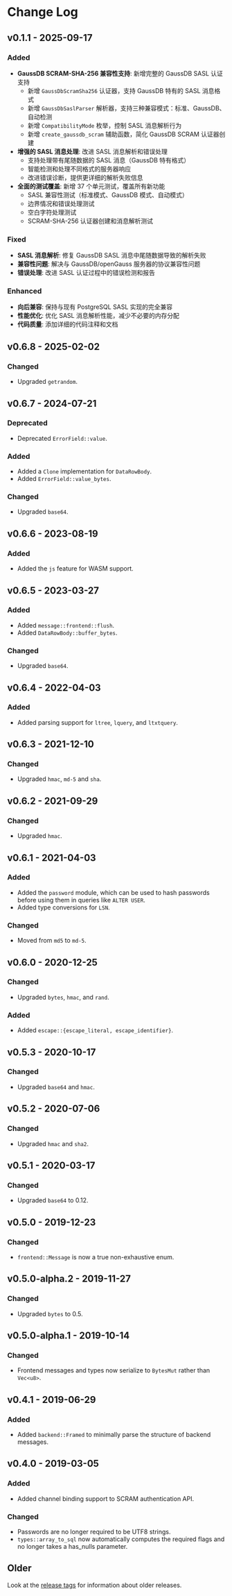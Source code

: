 # Change Log

## v0.1.1 - 2025-09-17

### Added

* **GaussDB SCRAM-SHA-256 兼容性支持**: 新增完整的 GaussDB SASL 认证支持
  * 新增 `GaussDbScramSha256` 认证器，支持 GaussDB 特有的 SASL 消息格式
  * 新增 `GaussDbSaslParser` 解析器，支持三种兼容模式：标准、GaussDB、自动检测
  * 新增 `CompatibilityMode` 枚举，控制 SASL 消息解析行为
  * 新增 `create_gaussdb_scram` 辅助函数，简化 GaussDB SCRAM 认证器创建
* **增强的 SASL 消息处理**: 改进 SASL 消息解析和错误处理
  * 支持处理带有尾随数据的 SASL 消息（GaussDB 特有格式）
  * 智能检测和处理不同格式的服务器响应
  * 改进错误诊断，提供更详细的解析失败信息
* **全面的测试覆盖**: 新增 37 个单元测试，覆盖所有新功能
  * SASL 兼容性测试（标准模式、GaussDB 模式、自动模式）
  * 边界情况和错误处理测试
  * 空白字符处理测试
  * SCRAM-SHA-256 认证器创建和消息解析测试

### Fixed

* **SASL 消息解析**: 修复 GaussDB SASL 消息中尾随数据导致的解析失败
* **兼容性问题**: 解决与 GaussDB/openGauss 服务器的协议兼容性问题
* **错误处理**: 改进 SASL 认证过程中的错误检测和报告

### Enhanced

* **向后兼容**: 保持与现有 PostgreSQL SASL 实现的完全兼容
* **性能优化**: 优化 SASL 消息解析性能，减少不必要的内存分配
* **代码质量**: 添加详细的代码注释和文档

## v0.6.8 - 2025-02-02

### Changed

* Upgraded `getrandom`.

## v0.6.7 - 2024-07-21

### Deprecated

* Deprecated `ErrorField::value`.

### Added

* Added a `Clone` implementation for `DataRowBody`.
* Added `ErrorField::value_bytes`.

### Changed

* Upgraded `base64`.

## v0.6.6 - 2023-08-19

### Added

* Added the `js` feature for WASM support.

## v0.6.5 - 2023-03-27

### Added

* Added `message::frontend::flush`.
* Added `DataRowBody::buffer_bytes`.

### Changed

* Upgraded `base64`.

## v0.6.4 - 2022-04-03

### Added

* Added parsing support for `ltree`, `lquery`, and `ltxtquery`.

## v0.6.3 - 2021-12-10

### Changed

* Upgraded `hmac`, `md-5` and `sha`.

## v0.6.2 - 2021-09-29

### Changed

* Upgraded `hmac`.

## v0.6.1 - 2021-04-03

### Added

* Added the `password` module, which can be used to hash passwords before using them in queries like `ALTER USER`.
* Added type conversions for `LSN`.

### Changed

* Moved from `md5` to `md-5`.

## v0.6.0 - 2020-12-25

### Changed

* Upgraded `bytes`, `hmac`, and `rand`.

### Added

* Added `escape::{escape_literal, escape_identifier}`.

## v0.5.3 - 2020-10-17

### Changed

* Upgraded `base64` and `hmac`.

## v0.5.2 - 2020-07-06

### Changed

* Upgraded `hmac` and `sha2`.

## v0.5.1 - 2020-03-17

### Changed

* Upgraded `base64` to 0.12.

## v0.5.0 - 2019-12-23

### Changed

* `frontend::Message` is now a true non-exhaustive enum.

## v0.5.0-alpha.2 - 2019-11-27

### Changed

* Upgraded `bytes` to 0.5.

## v0.5.0-alpha.1 - 2019-10-14

### Changed

* Frontend messages and types now serialize to `BytesMut` rather than `Vec<u8>`.

## v0.4.1 - 2019-06-29

### Added

* Added `backend::Framed` to minimally parse the structure of backend messages.

## v0.4.0 - 2019-03-05

### Added

* Added channel binding support to SCRAM authentication API.

### Changed

* Passwords are no longer required to be UTF8 strings.
* `types::array_to_sql` now automatically computes the required flags and no longer takes a has_nulls parameter.

## Older

Look at the [release tags] for information about older releases.

[release tags]: https://github.com/sfackler/rust-postgres/releases
